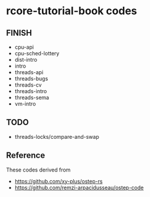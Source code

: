 # rcore-tutorial-book codes 


## FINISH

- cpu-api
- cpu-sched-lottery
- dist-intro
- intro
- threads-api
- threads-bugs
- threads-cv
- threads-intro
- threads-sema
- vm-intro

## TODO

- threads-locks/compare-and-swap

## Reference
These codes derived from 

- https://github.com/xy-plus/ostep-rs
- https://github.com/remzi-arpacidusseau/ostep-code

